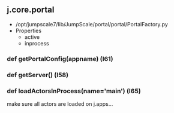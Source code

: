 ## j.core.portal

- /opt/jumpscale7/lib/JumpScale/portal/portal/PortalFactory.py
- Properties
    - active
    - inprocess

### def getPortalConfig(appname) (l61)

### def getServer() (l58)

### def loadActorsInProcess(name='main') (l65)

make sure all actors are loaded on j.apps...

